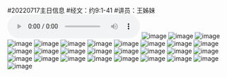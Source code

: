 #20220717主日信息
#经文：约9:1-41
#讲员：王姊妹
<audio controls src="./瞎眼得看见.mp3"></audio>
![image](https://user-images.githubusercontent.com/91267933/179442204-e23bef4a-263f-454a-a933-eacccc442199.png)
![image](https://user-images.githubusercontent.com/91267933/179442215-c1e5704c-62ba-4bc0-87fd-733ed418fe77.png)
![image](https://user-images.githubusercontent.com/91267933/179442227-07731253-5fc3-40de-be59-b6bfce93a251.png)
![image](https://user-images.githubusercontent.com/91267933/179442232-a305e259-5358-4bcf-bf72-4446b3624f69.png)
![image](https://user-images.githubusercontent.com/91267933/179442241-e8d32cbc-fbbf-4066-965b-e9515cdaaadf.png)
![image](https://user-images.githubusercontent.com/91267933/179442264-ca2b1ece-3181-4d74-b270-121d5aba8850.png)
![image](https://user-images.githubusercontent.com/91267933/179442272-a8a2a878-3bbd-4d15-9a9a-c1b67089e8e8.png)
![image](https://user-images.githubusercontent.com/91267933/179442281-7fdb9e65-0636-4d0c-9d55-21ea090b4a06.png)
![image](https://user-images.githubusercontent.com/91267933/179442287-94a46c2c-2658-488c-87c0-5ab575c7e0d4.png)
![image](https://user-images.githubusercontent.com/91267933/179442297-1f8b862c-c776-4a34-9b81-5973e0ca249c.png)
![image](https://user-images.githubusercontent.com/91267933/179442312-94f74fb2-556c-4d1a-a34a-b1eedec87b7a.png)
![image](https://user-images.githubusercontent.com/91267933/179442322-7ece0902-ab12-41fc-bd16-b9a2e32ce54c.png)
![image](https://user-images.githubusercontent.com/91267933/179442328-7af9814e-a489-4a1f-b866-d8e9955daa26.png)
![image](https://user-images.githubusercontent.com/91267933/179442339-b823a3cf-32c4-420d-9181-eb2cce590298.png)
![image](https://user-images.githubusercontent.com/91267933/179442351-31f8593b-71c4-4162-b943-ad653fb36b91.png)
![image](https://user-images.githubusercontent.com/91267933/179442359-7cfae308-94f6-4e2a-9062-80c59b1ba0bf.png)
![image](https://user-images.githubusercontent.com/91267933/179442371-54df055a-ceb9-496d-b55b-ae23c423545a.png)
![image](https://user-images.githubusercontent.com/91267933/179442378-6c5e0ea3-62ce-4a06-8486-b4ff264bf7e6.png)
![image](https://user-images.githubusercontent.com/91267933/179442388-69e1726f-9898-4261-bbb5-f36cfc07fc0e.png)
![image](https://user-images.githubusercontent.com/91267933/179442392-efc84bbe-f580-4f89-bc43-0b723070b781.png)
![image](https://user-images.githubusercontent.com/91267933/179442397-436d6746-9e58-4668-a061-f2d64ca6505b.png)
![image](https://user-images.githubusercontent.com/91267933/179442403-4ab09160-5b9a-4c05-8c0b-0a5a8788e868.png)
![image](https://user-images.githubusercontent.com/91267933/179442410-315c7836-e43c-430c-9b33-ccd5b896f47d.png)
![image](https://user-images.githubusercontent.com/91267933/179442423-ed53584f-62a3-4da8-b111-b00ba21ac951.png)
![image](https://user-images.githubusercontent.com/91267933/179442437-8c12e11e-9d9d-46b3-a5ce-ab202e643427.png)
![image](https://user-images.githubusercontent.com/91267933/179442445-72ab9770-45cc-4be0-abaa-cd6af8453435.png)
![image](https://user-images.githubusercontent.com/91267933/179442451-801ea8ed-9550-47d0-8b68-a36f170d3b24.png)
![image](https://user-images.githubusercontent.com/91267933/179442457-e87ce67e-11e7-4b26-8230-83a686fe1f35.png)
